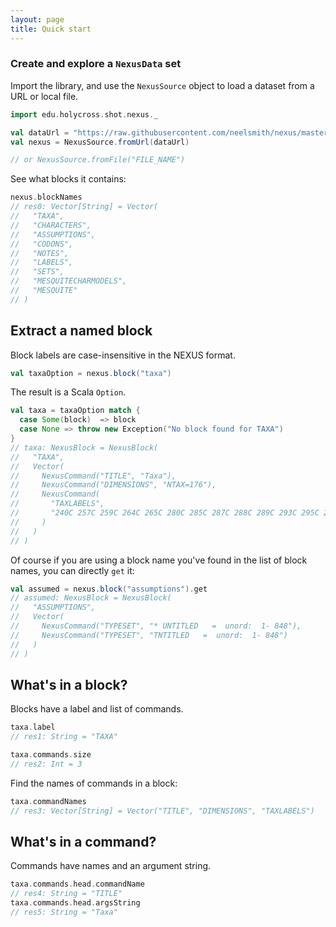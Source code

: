 ```yaml
---
layout: page
title: Quick start
---
```





### Create and explore a `NexusData` set

Import the library, and use the `NexusSource` object to load a dataset from a URL or local file.


```scala
import edu.holycross.shot.nexus._

val dataUrl = "https://raw.githubusercontent.com/neelsmith/nexus/master/jvm/src/test/resources/CaveTrechineCOI.nex"
val nexus = NexusSource.fromUrl(dataUrl)

// or NexusSource.fromFile("FILE_NAME")

```

See what blocks it contains:
```scala
nexus.blockNames
// res0: Vector[String] = Vector(
//   "TAXA",
//   "CHARACTERS",
//   "ASSUMPTIONS",
//   "CODONS",
//   "NOTES",
//   "LABELS",
//   "SETS",
//   "MESQUITECHARMODELS",
//   "MESQUITE"
// )
```

## Extract a named block

Block labels are case-insensitive in the NEXUS format.

```scala
val taxaOption = nexus.block("taxa")
```

The result is a Scala `Option`.

```scala
val taxa = taxaOption match {
  case Some(block)  => block
  case None => throw new Exception("No block found for TAXA")
}
// taxa: NexusBlock = NexusBlock(
//   "TAXA",
//   Vector(
//     NexusCommand("TITLE", "Taxa"),
//     NexusCommand("DIMENSIONS", "NTAX=176"),
//     NexusCommand(
//       "TAXLABELS",
//       "240C 257C 259C 264C 265C 280C 285C 287C 288C 289C 293C 295C 296C 297C 298C 299C 300C 304C 305C 310C 313C 314C 316C 318C 322C 326C 332C 341C 343C 344C 350C 354C 361C 365C 367C 369C 370C 372C 374C 377C 385C 404C 405C 407C 409C 410C 411C 412C 415C 416C 417C 419C 422C 426C 429C 434C 453C 455C 463C 466C 469C 472C 475C 476C 477C 479C 481C 482C 486C 487C 489C 490C 492C 495C 501C 502C 503C 505C 506C 509C 510C 512C 513C 514C 518C 520C 521C 522C 523C 526C 527C 531C 532C 538C 541C 557C 559C 565C 570C 571C 572C 573C 574C 576C 578C 580C 582C 584C 587C 588C 590C 591C 593C 594C 596C 599C 601C 604C 608C 610C 620C 622C 625C 626C 629C 632C 633Cnew 636C 640C 641C 650C 651C 652C 653C 654C 655C 656C 657C 658C 659C 660C 664C 665C 666C 669C 677C 678C 679C 682C 685C 687C 689C 736C 747C 751C 756C 758C 765C 767C 770C 771C 772C 773C 776C 778C 781C 783C AmeroduvaliusWindCv AmeroduvialusPIN20140115 AmeroduvialusPOU20140114 Blemusdiscus Paraphaenopsbreuilianus Trechoblemusmicros Trechus Trechusrubens Trechuscoloradensis"
//     )
//   )
// )
```

Of course if you are using a block name you've found in the list of block names, you can directly `get` it:


```scala
val assumed = nexus.block("assumptions").get
// assumed: NexusBlock = NexusBlock(
//   "ASSUMPTIONS",
//   Vector(
//     NexusCommand("TYPESET", "* UNTITLED   =  unord:  1- 848"),
//     NexusCommand("TYPESET", "TNTITLED   =  unord:  1- 848")
//   )
// )
```

## What's in a block?

Blocks have a label and list of commands.

```scala
taxa.label
// res1: String = "TAXA"

taxa.commands.size
// res2: Int = 3
```

Find the names of commands in a block:

```scala
taxa.commandNames
// res3: Vector[String] = Vector("TITLE", "DIMENSIONS", "TAXLABELS")
```


## What's in a command?

Commands have names and an argument string.

```scala
taxa.commands.head.commandName
// res4: String = "TITLE"
taxa.commands.head.argsString
// res5: String = "Taxa"
```
